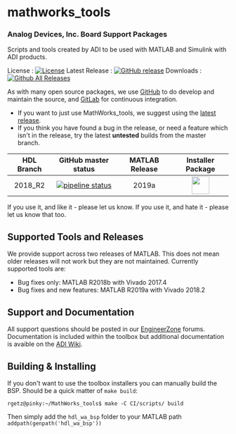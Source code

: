 # mathworks_tools
### Analog Devices, Inc. Board Support Packages

Scripts and tools created by ADI to be used with MATLAB and Simulink with ADI products.

License : [![License](https://img.shields.io/badge/license-LGPL2-blue.svg)](https://github.com/analogdevicesinc/MathWorks_tools/blob/master/COPYING.txt)
Latest Release : [![GitHub release](https://img.shields.io/github/release/analogdevicesinc/MathWorks_tools.svg)](https://github.com/analogdevicesinc/MathWorks_tools/releases/latest)
Downloads :  [![Github All Releases](https://img.shields.io/github/downloads/analogdevicesinc/MathWorks_tools/total.svg)](https://github.com/analogdevicesinc/MathWorks_tools/releases/latest)

As with many open source packages, we use [GitHub](https://github.com/analogdevicesinc/MathWorks_tools) to do develop and maintain the source, and [GitLab](https://GitLab.com/) for continuous integration.
  - If you want to just use MathWorks_tools, we suggest using the [latest release](https://github.com/analogdevicesinc/MathWorks_tools/releases/latest).
  - If you think you have found a bug in the release, or need a feature which isn't in the release, try the latest **untested** builds from the master branch.

| HDL Branch        | GitHub master status  | MATLAB Release |  Installer Package  |
|:-----------------------:|:---------------------:|:-------:|:-------------------:|
| 2018_R2                 | [![pipeline status](https://gitlab.com/tfcollins/MathWorks_tools/badges/master/pipeline.svg)](https://gitlab.com/tfcollins/MathWorks_tools/commits/master) | 2019a | <a href="https://gitlab.com/tfcollins/MathWorks_tools/-/jobs/artifacts/master/download?job=deploy"><img src="https://upload.wikimedia.org/wikipedia/commons/2/21/Matlab_Logo.png" data-canonical-src="https://upload.wikimedia.org/wikipedia/commons/2/21/Matlab_Logo.png" height="40" /></a>|

If you use it, and like it - please let us know. If you use it, and hate it - please let us know that too.

## Supported Tools and Releases

We provide support across two releases of MATLAB. This does not mean older releases will not work but they are not maintained. Currently supported tools are:
- Bug fixes only: MATLAB R2018b with Vivado 2017.4
- Bug fixes and new features: MATLAB R2019a with Vivado 2018.2

## Support and Documentation

All support questions should be posted in our [EngineerZone](https://ez.analog.com/linux-device-drivers/linux-software-drivers) forums. Documentation is included within the toolbox but additional documentation is avaible on the [ADI Wiki](https://wiki.analog.com/resources/eval/user-guides/matlab_bsp).

## Building & Installing

If you don't want to use the toolbox installers you can manually build the BSP. Should be a quick matter of `make build`:

```
rgetz@pinky:~/MathWorks_tools$ make -C CI/scripts/ build 
```

Then simply add the `hdl_wa_bsp` folder to your MATLAB path `addpath(genpath('hdl_wa_bsp'))`

